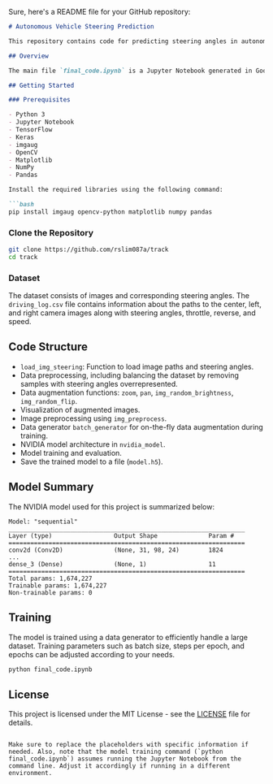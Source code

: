 Sure, here's a README file for your GitHub repository:

```markdown
# Autonomous Vehicle Steering Prediction

This repository contains code for predicting steering angles in autonomous vehicle scenarios. The code is written in Python and uses Keras with TensorFlow backend for building and training the neural network model.

## Overview

The main file `final_code.ipynb` is a Jupyter Notebook generated in Google Colaboratory. It includes the code for loading and preprocessing data, building a convolutional neural network (CNN) model, and training the model for predicting steering angles.

## Getting Started

### Prerequisites

- Python 3
- Jupyter Notebook
- TensorFlow
- Keras
- imgaug
- OpenCV
- Matplotlib
- NumPy
- Pandas

Install the required libraries using the following command:

```bash
pip install imgaug opencv-python matplotlib numpy pandas
```

### Clone the Repository

```bash
git clone https://github.com/rslim087a/track
cd track
```

### Dataset

The dataset consists of images and corresponding steering angles. The `driving_log.csv` file contains information about the paths to the center, left, and right camera images along with steering angles, throttle, reverse, and speed.

## Code Structure

- `load_img_steering`: Function to load image paths and steering angles.
- Data preprocessing, including balancing the dataset by removing samples with steering angles overrepresented.
- Data augmentation functions: `zoom`, `pan`, `img_random_brightness`, `img_random_flip`.
- Visualization of augmented images.
- Image preprocessing using `img_preprocess`.
- Data generator `batch_generator` for on-the-fly data augmentation during training.
- NVIDIA model architecture in `nvidia_model`.
- Model training and evaluation.
- Save the trained model to a file (`model.h5`).

## Model Summary

The NVIDIA model used for this project is summarized below:

```plaintext
Model: "sequential"
_________________________________________________________________
Layer (type)                 Output Shape              Param #
=================================================================
conv2d (Conv2D)              (None, 31, 98, 24)        1824
...
dense_3 (Dense)              (None, 1)                 11
=================================================================
Total params: 1,674,227
Trainable params: 1,674,227
Non-trainable params: 0
```

## Training

The model is trained using a data generator to efficiently handle a large dataset. Training parameters such as batch size, steps per epoch, and epochs can be adjusted according to your needs.

```bash
python final_code.ipynb
```

## License

This project is licensed under the MIT License - see the [LICENSE](LICENSE) file for details.
```

Make sure to replace the placeholders with specific information if needed. Also, note that the model training command (`python final_code.ipynb`) assumes running the Jupyter Notebook from the command line. Adjust it accordingly if running in a different environment.
